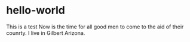 # hello-world
This is a test
Now is the time for all good men to come to the aid of their counrty.
I live in Gilbert Arizona.
